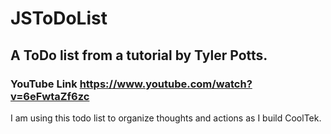 # JSToDoList
## A ToDo list from a tutorial by Tyler Potts. 
### YouTube Link https://www.youtube.com/watch?v=6eFwtaZf6zc
I am using this todo list to organize thoughts and actions as I build CoolTek.

